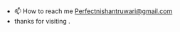 
- 📫 How to reach me Perfectnishantruwari@gmail.com
- thanks for visiting .

<!---
nishantruwari/nishantruwari is a ✨ special ✨ repository because its `README.md` (this file) appears on your GitHub profile.
You can click the Preview link to take a look at your changes.
--->
